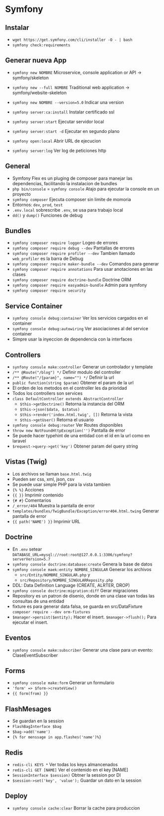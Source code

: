 # Symfony

## Instalar
- `wget https://get.symfony.com/cli/installer -O - | bash`
- `symfony check:requirements`

## Generar nueva App
- `symfony new NOMBRE` Microservice, console application or API -> symfony/skeleton
- `symfony new --full NOMBRE` Traditional web application -> symfony/website-skeleton
- `symfony new NOMBRE --version=5.0` Indicar una version

- `symfony server:ca:install` Instalar certificado ssl
- `symfony server:start` Ejecutar servidor local
- `symfony server:start -d` Ejecutar en segundo plano
- `symfony open:local` Abrir URL de ejecucion
- `symfony server:log` Ver log de peticiones http

## General
- Symfony Flex es un pluging de composer para manejar las dependencias, facilitando la instalacion de bundles
- `php bin/console` = `symfony console` Atajo para ejecutar la console en un proyecto
- `symfony composer` Ejecuta composer sin limite de momoria
- Entornos: `dev`, `prod`, `test`
- `.env.local` sobrescribe `.env`, se usa para trabajo local
- `dd()` y `dump()` Funciones de debug

## Bundles
- `symfony composer require logger` Logeo de errores
- `symfony composer require debug --dev` Pantallas de errores
- `symfony composer require profiler --dev` Tambien llamado `web_profiler` es la barra de Debug
- `symfony composer require maker-bundle --dev` Comandos para generar
- `symfony composer require annotations` Para usar anotaciones en las clases
- `symfony composer require doctrine-bundle` Doctrine ORM
- `symfony composer require easyadmin-bundle` Admin para symfony
- `symfony composer require security`

## Service Container
- `symfony console debug:container` Ver los servicios cargados en el container  
- `symfony console debug:autowiring` Ver asociaciones al del service container
- Simpre usar la inyeccion de dependencia con la interfaces

## Controllers
- `synfony consule make:controller` Generar un controlador y template
- `/** @Route("/blog") */` Definir modulo del controller
- `/** @Route("/{param}", name="") */` Definir la url
- `public function(string $param)` Obtener el param de la url
- El orden de los metodos en el controller les da prioridad
- Todos los controllers son services
- `class DefaultController extends AbstractController` 
    - `$this->getDoctrine()` Retorna la instancia del ORM
    - `$this->json($data, $status)`
    - `$this->render('index.html.twig', [])` Retorna la vista
    - `$this->getUser()` Retorna el usuario
- `symfony console debug:router` Ver Routes disponibles
- `throw new NotFoundHttpException('')` Pantalla de error
- Se puede hacer typehint de una entidad con el id en la url como en laravel
- `$request->query->get('key')` Obtener param del query string

## Vistas (Twig)
- Los archivos se llaman `base.html.twig`
- Pueden ser css, xml, json, csv
- Se puede usar simple PHP para la vista tambien
- `{% %}` Acciones
- `{{ }}` Imprimir contenido
- `{# #}` Comentarios
- `/_error/404` Muestra la pantalla de error
- `templates/bundles/TwigBundle/Exception/error404.html.twing` Generar pantalla de error
- `{{ path('NAME') }}` Imprimir URL

## Doctrine
- En `.env` setear `DATABASE_URL=mysql://root:root@127.0.0.1:3306/symfony?serverVersion=5.7`
- `symfony console doctrine:database:create` Genera la base de datos
- `symfony console maek:entity NOMBRE_SINGULAR` Generar los archivos
    - `src/Entity/NOMBRE_SINGULAR.php` y 
    - `src/Repository/NOMBRE_SINGULARReposity.php`
- DDL: Data Definition Language (CREATE, ALRTER, DROP)
- `symfony console doctrine:migration:diff` Gerar migraciones
- Repository es un patron de disenio, donde en una clase van todas las consultas de una entidad
- fixture es para generar data falsa, se guarda en src/DataFixture `composer require --dev orm-fixtures`
- `$manager->persist($entity);` Hacer el insert. `$manager->flush();` Para ejecutar el insert.

## Eventos
- `symfony console make:subscriber` Generar una clase para un evento: ClaseEventSubscriber

## Forms
- `symfony console make:form` Generar un formulario
- `'form' => $form->createView()`
- `{{ form(from) }}`

## FlashMesages
- Se guardan en la session
- `FlashBagInterface $bag`
- `$bag->add('name')`
- `{% for menssage in app.flashes('name')%}`

## Redis
- `redis-cli KEYS *` Ver todas los keys almancenados
- `redis-cli GET [NAME]` Ver el contenido en el key [NAME]
- `SessionInterface $session)` Obtner la session por DI
- `$session->set('key', 'value');` Guardar un dato en la session

## Deploy
- `symfony console cache:clear` Borrar la cache para produccion